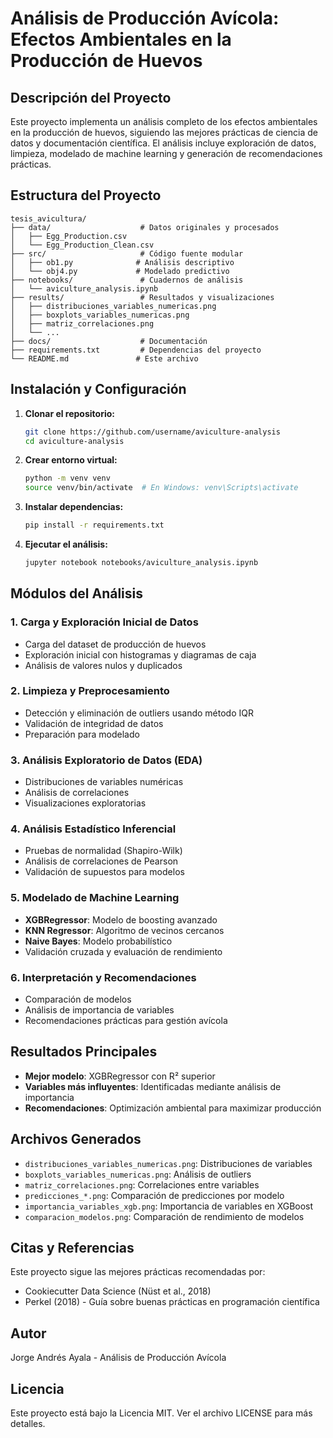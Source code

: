 # Análisis de Producción Avícola: Efectos Ambientales en la Producción de Huevos

## Descripción del Proyecto

Este proyecto implementa un análisis completo de los efectos ambientales en la producción de huevos, siguiendo las mejores prácticas de ciencia de datos y documentación científica. El análisis incluye exploración de datos, limpieza, modelado de machine learning y generación de recomendaciones prácticas.

## Estructura del Proyecto

```
tesis_avicultura/
├── data/                    # Datos originales y procesados
│   ├── Egg_Production.csv
│   └── Egg_Production_Clean.csv
├── src/                     # Código fuente modular
│   ├── ob1.py              # Análisis descriptivo
│   └── obj4.py             # Modelado predictivo
├── notebooks/               # Cuadernos de análisis
│   └── aviculture_analysis.ipynb
├── results/                 # Resultados y visualizaciones
│   ├── distribuciones_variables_numericas.png
│   ├── boxplots_variables_numericas.png
│   ├── matriz_correlaciones.png
│   └── ...
├── docs/                    # Documentación
├── requirements.txt         # Dependencias del proyecto
└── README.md               # Este archivo
```

## Instalación y Configuración

1. **Clonar el repositorio:**
   ```bash
   git clone https://github.com/username/aviculture-analysis
   cd aviculture-analysis
   ```

2. **Crear entorno virtual:**
   ```bash
   python -m venv venv
   source venv/bin/activate  # En Windows: venv\Scripts\activate
   ```

3. **Instalar dependencias:**
   ```bash
   pip install -r requirements.txt
   ```

4. **Ejecutar el análisis:**
   ```bash
   jupyter notebook notebooks/aviculture_analysis.ipynb
   ```

## Módulos del Análisis

### 1. Carga y Exploración Inicial de Datos
- Carga del dataset de producción de huevos
- Exploración inicial con histogramas y diagramas de caja
- Análisis de valores nulos y duplicados

### 2. Limpieza y Preprocesamiento
- Detección y eliminación de outliers usando método IQR
- Validación de integridad de datos
- Preparación para modelado

### 3. Análisis Exploratorio de Datos (EDA)
- Distribuciones de variables numéricas
- Análisis de correlaciones
- Visualizaciones exploratorias

### 4. Análisis Estadístico Inferencial
- Pruebas de normalidad (Shapiro-Wilk)
- Análisis de correlaciones de Pearson
- Validación de supuestos para modelos

### 5. Modelado de Machine Learning
- **XGBRegressor**: Modelo de boosting avanzado
- **KNN Regressor**: Algoritmo de vecinos cercanos
- **Naive Bayes**: Modelo probabilístico
- Validación cruzada y evaluación de rendimiento

### 6. Interpretación y Recomendaciones
- Comparación de modelos
- Análisis de importancia de variables
- Recomendaciones prácticas para gestión avícola

## Resultados Principales

- **Mejor modelo**: XGBRegressor con R² superior
- **Variables más influyentes**: Identificadas mediante análisis de importancia
- **Recomendaciones**: Optimización ambiental para maximizar producción

## Archivos Generados

- `distribuciones_variables_numericas.png`: Distribuciones de variables
- `boxplots_variables_numericas.png`: Análisis de outliers
- `matriz_correlaciones.png`: Correlaciones entre variables
- `predicciones_*.png`: Comparación de predicciones por modelo
- `importancia_variables_xgb.png`: Importancia de variables en XGBoost
- `comparacion_modelos.png`: Comparación de rendimiento de modelos

## Citas y Referencias

Este proyecto sigue las mejores prácticas recomendadas por:
- Cookiecutter Data Science (Nüst et al., 2018)
- Perkel (2018) - Guía sobre buenas prácticas en programación científica

## Autor

Jorge Andrés Ayala - Análisis de Producción Avícola

## Licencia

Este proyecto está bajo la Licencia MIT. Ver el archivo LICENSE para más detalles. 
